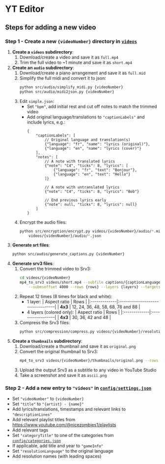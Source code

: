 # YT Editor

## Steps for adding a new video

### Step 1 - Create a new `{videoNumber}` directory in [`videos`](videos)

1. **Create a `videos` subdirectory**:
    1. Download/create a video and save it as `full.mp4`
    2. Trim the full video to ~1 minute and save it as `short.mp4`
2. **Create an `audio` subdirectory**:
    1. Download/create a piano arrangement and save it as `full.mid`
    2. Simplify the full midi and convert it to json:
        ```bash
        python src/audio/simplify_midi.py {videoNumber}
        python src/audio/midi2json.py {videoNumber}
        ```
    3. Edit `simple.json`:
        - Set `"bpm"`, add initial rest and cut off notes to match the trimmed video
        - Add original language/translations to `"captionLabels"` and include lyrics, e.g.:
            ```json5
            {
                "captionLabels": [
                    // Original language and translation(s)
                    {"language": "fr", "name": "lyrics (original)"},
                    {"language": "en", "name": "lyrics (cover)"}
                ],
                "notes": [
                    // A note with translated lyrics
                    {"note": "C4", "ticks": 8, "lyrics": [
                        {"language": "fr", "text": "Bonjour"},
                        {"language": "en", "text": "Hello"}
                    ]}

                    // A note with untranslated lyrics
                    {"note": "C4", "ticks": 8, "lyrics": "Bob"}

                    // End previous lyrics early
                    {"note": null, "ticks": 8, "lyrics": null}
                ]
            }
            ```
    4. Encrypt the audio files:
        ```bash
        python src/encryption/encrypt.py videos/{videoNumber}/audio/*.mid \
            videos/{videoNumber}/audio/*.json
        ```
3. **Generate srt files**:
    ```bash
    python src/audio/generate_captions.py {videoNumber}
    ```
4. **Generate srv3 files**:
    1. Convert the trimmed video to Srv3:
        ```bash
        cd videos/{videoNumber}
        mp4_to_srv3 videos/short.mp4 --subfile captions/{captionLanguages}.srt --dir resolutions \
            --submsoffset 4000 --rows {rows} --layers {layers} --targetsize {targetsize}
        ```
    2. Repeat 12 times (8 times for black and white):
        - 1 layer:
            | Aspect ratio | Rows                              |
            |:-------------|:----------------------------------|
            | **4x3**      | 12, 24, 36, 48, 58, 68, 78 and 88 |
        - 4 layers (colored only):
            | Aspect ratio | Rows              |
            |:-------------|:------------------|
            | **4x3**      | 30, 36, 42 and 48 |
    3. Compress the Srv3 files:
        ```bash
        python src/compression/compress.py videos/{videoNumber}/resolutions/*.srv3
        ```
5. **Create a `thumbnails` subdirectory**:
    1. Download/create a thumbnail and save it as `original.png`
    2. Convert the original thumbnail to Srv3:
        ```bash
        mp4_to_srv3 videos/{videoNumber}/thumbnails/original.png --rows 84
        ```
    3. Upload the output Srv3 as a subtitle to any video in YouTube Studio
    4. Take a screenshot and save it as `ascii.png`

### Step 2 - Add a new entry to `"videos"` in [`config/settings.json`](config/settings.json)

- Set `"videoNumber"` to `{videoNumber}`
- Set `"title"` to `"{artist} - {name}"`
- Add lyrics/translations, timestamps and relevant links to `"descriptionLines"`
- Add relevant playlist titles from https://www.youtube.com/@nicezombies1/playlists
- Add relevant tags
- Set `"categoryTitle"` to one of the categories from [`config/categories.json`](config/categories.json)
- If applicable, add title and year to `"gameInfo"`
- Set `"resolutionLanguage"` to the original language
- Add resolution names (with leading spaces)
